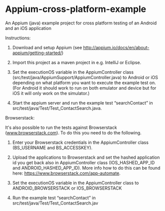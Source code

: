 # Appium-cross-platform-example
An Appium (java) example project for cross platform testing of an Android and an iOS application

Instructions:

1. Download and setup Appium (see http://appium.io/docs/en/about-appium/getting-started/)

2. Import this project as a maven project in e.g. IntelliJ or Eclipse.

3. Set the executionOS variable in the AppiumController class (src/test/java/AppiumSupport/AppiumController.java) to Android or iOS depending on what platform you want to execute the example test on. (For Android it should work to run on both emulator and device but for iOS it will only work on the simulator.)

4. Start the appium server and run the example test “searchContact” in src/test/java/Test/Test_ContactSearch.java.


Browserstack:

It's also possible to run the tests against Browserstack (www.browserstack.com). To do this you need to do the following.

1. Enter your Browserstack credentials in the AppiumController class (BS_USERNAME and BS_ACCESSKEY). 

2. Upload the applications to Browserstack and set the hashed application id you get back also in AppiumController class (IOS_HASHED_APP_ID and ANDROID_HASHED_APP_ID). More info how to do this can be found here: https://www.browserstack.com/app-automate.

3. Set the executionOS variable in the AppiumController class to ANDROID_BROWSERSTACK or IOS_BROWSERSTACK

4. Run the example test “searchContact” in src/test/java/Test/Test_ContactSearch.jav

